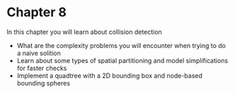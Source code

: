# Chapter 8

In this chapter you will learn about collision detection
* What are the complexity problems you will encounter when trying to do a naive solition
* Learn about some types of spatial partitioning and model simplifications for faster checks
* Implement a quadtree with a 2D bounding box and node-based bounding spheres
